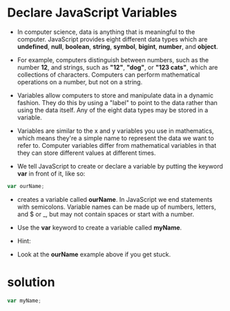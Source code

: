 # Declare JavaScript Variables

- In computer science, data is anything that is meaningful to the computer. JavaScript provides eight different data types which are **undefined**, **null**, **boolean**, **string**, **symbol**, **bigint**, **number**, and **object**.

- For example, computers distinguish between numbers, such as the number **12**, and strings, such as **"12"**, **"dog"**, or **"123 cats"**, which are collections of characters. Computers can perform mathematical operations on a number, but not on a string.

- Variables allow computers to store and manipulate data in a dynamic fashion. They do this by using a "label" to point to the data rather than using the data itself. Any of the eight data types may be stored in a variable.

- Variables are similar to the x and y variables you use in mathematics, which means they're a simple name to represent the data we want to refer to. Computer variables differ from mathematical variables in that they can store different values at different times.

- We tell JavaScript to create or declare a variable by putting the keyword **var** in front of it, like so:

```javascript
var ourName;
```

- creates a variable called **ourName**. In JavaScript we end statements with semicolons. Variable names can be made up of numbers, letters, and $ or _, but may not contain spaces or start with a number.

- Use the **var** keyword to create a variable called **myName**.

- Hint:
- Look at the **ourName** example above if you get stuck.

# solution

```javascript
var myName;
```
